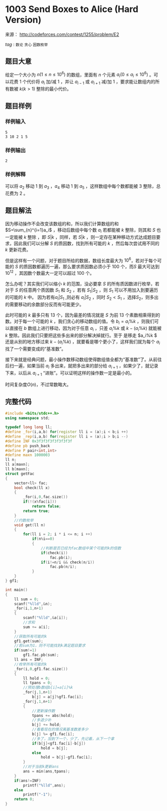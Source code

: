# 1003  Send Boxes to Alice (Hard Version) 

来源： http://codeforces.com/contest/1255/problem/E2 

$tag$ : `数论`  `贪心`   `因数枚举` 

## 题目大意

给定一个大小为 $n(1≤n≤10^6)$ 的数组，里面有 $n$ 个元素 $a_i(0≤a_i≤10^6)$ 。可以花费 $1$ 个代价将 $a_i$ 加/减 $1$ ，并让 $a_{i-1}$ 或 $a_{i+1}$ 减/加 $1$ ，要求能让数组内的所有数被 $k(k>1)$ 整除的最小代价。



## 题目样例

### 样例输入

```
5
3 10 2 1 5
```

### 样例输出

```
2
```

### 样例解释

可以将 $a_2$ 移动 $1$ 到 $a_3$ ，$a_4$ 移动 $1$ 到 $a_5$ ，这样数组中每个数都能被 $3$ 整除，总花费为 $2$ 。



## 题目解法

因为移动操作不会改变该数组的和，所以我们计算数组的和 $S=\sum_{n}^{i=1}a_i$ ，移动后数组中每个数 $a_i$ 若都能被 $k$ 整除，则其和 $S$ 也一定能被 $k$ 整除 ，即 $S|k$ ，同样，若 $S|k$ ，则一定存在某种移动方式达成题目要求，因此我们可以分解 $S$ 的质因数，找到所有可能的 $k$ ，然后每次尝试用不同的 $k$ 更新花费。

但是这样有一个问题，对于题目所给的数据，数组长度最大为 $10^6$，若对于每个可能的 $S$ 的质因数都遍历一遍，那么要求质因数必须小于 $100$ 个，而$S$ 最大可达到 $10^{12}$ ，其因数个数最大一定可以超过 $100$ 个。

怎么办呢？其实我们可以缩小 $k$ 的范围，没必要拿 $S$ 的所有质因数进行枚举，若对于 $S$ 的任意两个质因数 $S_1$ 和 $S_2$ ，若有 $S_1|S_2$ ，则 $S_1$ 可以不用加入到要遍历的可能的 $k$ 中。  因为若有$a_i|S_1$ ,则必有 $a_i|S_2$ ，同时 $S_2<S_1$ ，选择$S_2$，则多出的需要移动的余数部分反而有可能更少。

此时可能的 $k$ 最多只有 $13$ 个，因为最差的情况就是 $S$ 为前 $13$ 个素数相乘得到的数。对于每一个可能的 $k$ ，我们贪心的移动数组的值。令 $b_i=a_i\%k$ ，则我们可以直接在 $b$ 数组上进行移动，因为对于任意 $a_i$ ，只差 $a_i\%k$ 或 $k-(a_i\%k)$ 就能被 $k$ 整除。因此我们只要把这些多出来的部分解决掉就行。至于 是移走 $a_i\%k $ 还是从别的地方移过来 $k-(a_i\%k)$ ，就要看是哪个更小了，这样我们就为每个 $a_i$ 找了一个需要变成的“基准数”。 

接下来就是经典问题，最小操作数移动数组使得数组值全都为“基准数”了。从前往后扫一遍，如果当前 $a_i$ 多出来，就把多出来的部分给 $a_{i+1}$ ，如果少了，就记录下来，以后从 $a_{i+1}$ “进账”。可以证明这样的操作数一定是最小的。

时间复杂度$O(n)$，不过常数略大。



## 完整代码

```c++
#include <bits/stdc++.h>
using namespace std;

typedef long long ll;
#define _for(i,a,b) for(register ll i = (a);i < b;i ++)
#define _rep(i,a,b) for(register ll i = (a);i > b;i --)
#define INF 0x3f3f3f3f3f3f3f3f
#define pb push_back
#define P pair<int,int>
#define maxn 1000003
ll n;
ll a[maxn];
ll b[maxn];
struct getFac
{
	vector<ll> fac;
	bool check(ll x)
	{
		_for(i,0,fac.size())
		if(!(x%fac[i]))
			return false;
		return true;
	}
	//约数枚举 
	void get(ll n)
	{
		for(ll i = 2; i * i <= n; i ++)
			if(n%i==0)
			{
				//判断是否已经为fac数组中某个可能的k的倍数 
				if(check(i))
					fac.pb(i);
				if(i!=n/i && check(n/i))
					fac.pb(n/i);
			}
	}
} gf1;

int main()
{
	ll sum = 0;
	scanf("%lld",&n);
	_for(i,1,n+1)
	{
		scanf("%lld",&a[i]);
		//求和 
		sum += a[i];
	}
	//获取所有可能的k 
	gf1.get(sum);
	//若sum为1，则不可能找到k满足题目要求 
	if(sum!=1)
		gf1.fac.pb(sum);
	ll ans = INF;
	//枚举所有可能的k 
	_for(i,0,gf1.fac.size())
	{
		ll hold = 0;
		ll tpans = 0;
		//预处理b数组b[i]=a[i]%k 
		_for(j,1,n+1)
			b[j] = a[j]%gf1.fac[i];
		_for(j,1,n+1)
		{
			//更新操作数 
			tpans += abs(hold);
			//多退少补 
			b[j] += hold;
			//看看现在的情况离基准数差多少 
			b[j] %= gf1.fac[i];
			//多了，加到下一个，少了，先记着，从下一个拿 
			if(b[j]<gf1.fac[i]-b[j])
				hold = b[j];
			else
				hold = b[j]-gf1.fac[i];
		}
		//对于当前k更新ans 
		ans = min(ans,tpans);
	}
	if(ans!=INF)
		printf("%lld",ans);
	else
		printf("-1");
	return 0;
}
```

